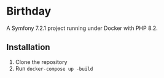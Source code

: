 # Birthday
A Symfony 7.2.1 project running under Docker with PHP 8.2.

## Installation

1. Clone the repository
2. Run `docker-compose up -build`